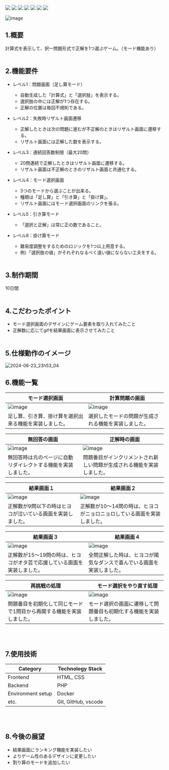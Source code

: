 <img src="https://img.shields.io/badge/PHP-ccc.svg?logo=php&style=flat"> <img src="https://img.shields.io/badge/-CSS3-1572B6.svg?logo=css3&style=flat"> <img src="https://img.shields.io/badge/-HTML5-333.svg?logo=html5&style=flat">
<img src="https://img.shields.io/badge/-Windows-0078D6.svg?logo=windows&style=flat">
<img src="https://img.shields.io/badge/-Visual%20Studio%20Code-007ACC.svg?logo=visual-studio-code&style=flat">
<img src="https://img.shields.io/badge/-GitHub-181717.svg?logo=github&style=flat">
<img src="https://img.shields.io/badge/-Docker-EEE.svg?logo=docker&style=flat">

![image](https://github.com/Kwateru/calculation_problem/assets/33171676/89593b8e-9a49-4948-93a8-5485d1660ad5)



## 1.概要
計算式を表示して、択一問題形式で正解を1つ選ぶゲーム。（モード機能あり）
<br><br>

## 2.機能要件
- レベル1：問題画面（足し算モード）
  - 自動生成した「計算式」と「選択肢」を表示する。
  - 選択肢の中には正解が1つ存在する。
  - 正解の位置は毎回不規則である。

- レベル2：失敗時リザルト画面遷移
  - 正解したときは次の問題に進むが不正解のときはリザルト画面に遷移する。
  - リザルト画面には正解した数を表示する。

- レベル3：連続回答数制限（最大20問）
  - 20問連続で正解したときはリザルト画面に遷移する。
  - リザルト画面は不正解のときのリザルト画面と共通化する。

- レベル4：モード選択画面
  - 3つのモードから選ぶことが出来る。
  - 種類は「足し算」と「引き算」と「掛け算」。
  - リザルト画面にはモード選択画面のリンクを張る。

- レベル5：引き算モード
  - 「選択と正解」は常に正の数であること。

- レベル6：掛け算モード
  - 難易度調整をするためのロジックを1つ以上用意する。
  - 例）「選択肢の値」がそれぞれなるべく遠い値にならない工夫をする。
<br><br>

## 3.制作期間
10日間
<br><br>

## 4.こだわったポイント
 - モード選択画面のデザインにゲーム要素を取り入れてみたこと
 - 正解数に応じてgifを結果画面に表示させてみたこと
<br><br>

## 5.仕様動作のイメージ
![2024-06-23_23h53_04](https://github.com/Kwateru/calculation_problem/assets/33171676/6a31da66-7e5d-4f35-a255-fb9e4677221d)


## 6.機能一覧
| モード選択画面 |　計算問題の画面 |
| ---- | ---- |
| ![image](https://github.com/Kwateru/calculation_problem/assets/33171676/89593b8e-9a49-4948-93a8-5485d1660ad5) | ![image](https://github.com/Kwateru/calculation_problem/assets/33171676/309d85e3-b6e1-410f-abe0-90c20c00c59e) |
| 足し算、引き算、掛け算を選択出来る機能を実装しました。 | 選択したモードの問題が生成される機能を実装しました。 |

| 無回答の画面 |　正解時の画面 |
| ---- | ---- |
| ![image](https://github.com/Kwateru/calculation_problem/assets/33171676/3a35ded5-275f-4b4c-8277-ba39b5a5a742) | ![image](https://github.com/Kwateru/calculation_problem/assets/33171676/4b195413-0c00-4223-8114-d022cd84cd57) |
| 無回答時は元のページに自動リダイレクトする機能を実装しました。 | 問題番目がインクリメントされ新しい問題が生成される機能を実装しました。 |

| 結果画面１ |　結果画面２ |
| ---- | ---- |
| ![image](https://github.com/Kwateru/calculation_problem/assets/33171676/ef1b4ad1-ee61-4580-ba07-35aa55d449ab) | ![image](https://github.com/Kwateru/calculation_problem/assets/33171676/4f79f065-b624-4e15-a9d3-0fc65f8d3873) |
| 正解数が9問以下の時はヒヨコが泣いている画面を実装しました。 | 正解数が10～14問の時は、ヒヨコがニョロニョロしている画面を実装しました。 |

| 結果画面３ |　結果画面４ |
| ---- | ---- |
| ![image](https://github.com/Kwateru/calculation_problem/assets/33171676/f6b2ff27-fd29-4f26-a3d6-ec3731b897c1) | ![image](https://github.com/Kwateru/calculation_problem/assets/33171676/305efdf3-b392-4e59-b6e6-ef768846ecd1) |
| 正解数が15～19問の時は、ヒヨコがオタ芸で応援している画面を実装しました。 | 全問正解した時は、ヒヨコが陽気なダンスで喜んでいる画面を実装しました。 |

| 再挑戦の処理 |　モード選択をやり直す処理 |
| ---- | ---- |
| ![image](https://github.com/Kwateru/calculation_problem/assets/33171676/56af11bc-444a-43b5-9ca0-609e61bf4f18) | ![image](https://github.com/Kwateru/calculation_problem/assets/33171676/d4e2e972-74fe-41d4-9d8b-656666545958) |
| 問題番目を初期化して同じモードで1問目から再開する機能を実装しました。 | モード選択の画面に遷移して問題番目も初期化する機能を実装しました。 |

<br><br>

## 7.使用技術
| Category          | Technology Stack    | 
| ----------------- | ------------------- | 
| Frontend          | HTML, CSS           | 
| Backend           | PHP                 | 
| Environment setup | Docker              | 
| etc.              | Git, GitHub, vscode | 

<br><br>

## 8.今後の展望
 - 結果画面にランキング機能を実装したい
 - よりゲーム性のあるデザインに変更したい
 - 割り算のモードを追加したい

<br><br>
